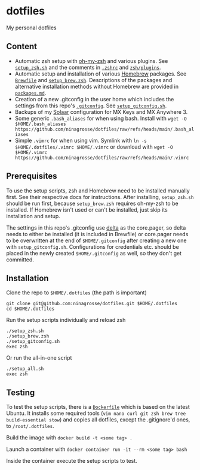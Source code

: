 # dotfiles

My personal dotfiles

## Content

- Automatic zsh setup with [oh-my-zsh](https://github.com/ohmyzsh/ohmyzsh) and various plugins. See [`setup_zsh.sh`](setup_zsh.sh) and the comments in [`.zshrc`](.zshrc) and [`zsh/plugins`](zsh/plugins).
- Automatic setup and installation of various [Homebrew](https://brew.sh/) packages. See [`Brewfile`](Brewfile) and [`setup_brew.zsh`](setup_brew.zsh). Descriptions of the packages and alternative installation methods without Homebrew are provided in [`packages.md`](packages.md).
- Creation of a new .gitconfig in the user home which includes the settings from this repo's [`.gitconfig`](.gitconfig). See [`setup_gitconfig.sh`](setup_gitconfig.sh).
- Backups of my [Solaar](https://github.com/pwr-Solaar/Solaar) configuration for MX Keys and MX Anywhere 3.
- Some generic `.bash_aliases` for when using bash. Install with `wget -O $HOME/.bash_aliases https://github.com/ninagrosse/dotfiles/raw/refs/heads/main/.bash_aliases`
- Simple `.vimrc` for when using vim. Symlink with `ln -s $HOME/.dotfiles/.vimrc $HOME/.vimrc` or download with `wget -O $HOME/.vimrc https://github.com/ninagrosse/dotfiles/raw/refs/heads/main/.vimrc`

## Prerequisites

To use the setup scripts, zsh and Homebrew need to be installed manually first. See their respective docs for instructions. After installing, `setup_zsh.sh` should be run first, because `setup_brew.zsh` requires oh-my-zsh to be installed. If Homebrew isn't used or can't be installed, just skip its installation and setup.

The settings in this repo's .gitconfig use [delta](https://dandavison.github.io/delta/installation.html) as the core.pager, so delta needs to either be installed (it is included in Brewfile) or core.pager needs to be overwritten at the end of `$HOME/.gitconfig` after creating a new one with `setup_gitconfig.sh`. Configurations for credentials etc. should be placed in the newly created `$HOME/.gitconfig` as well, so they don't get committed.

## Installation

Clone the repo to `$HOME/.dotfiles` (the path is important)

```shell
git clone git@github.com:ninagrosse/dotfiles.git $HOME/.dotfiles
cd $HOME/.dotfiles
```

Run the setup scripts individually and reload zsh

```shell
./setup_zsh.sh
./setup_brew.zsh
./setup_gitconfig.sh
exec zsh
```

Or run the all-in-one script

```shell
./setup_all.sh
exec zsh
```

## Testing

To test the setup scripts, there is a [`Dockerfile`](Dockerfile) which is based on the latest Ubuntu. It installs some required tools (`vim nano curl git zsh brew tree build-essential stow`) and copies all dotfiles, except the .gitignore'd ones, to `/root/.dotfiles`.

Build the image with `docker build -t <some tag> .`

Launch a container with `docker container run -it --rm <some tag> bash`

Inside the container execute the setup scripts to test.
